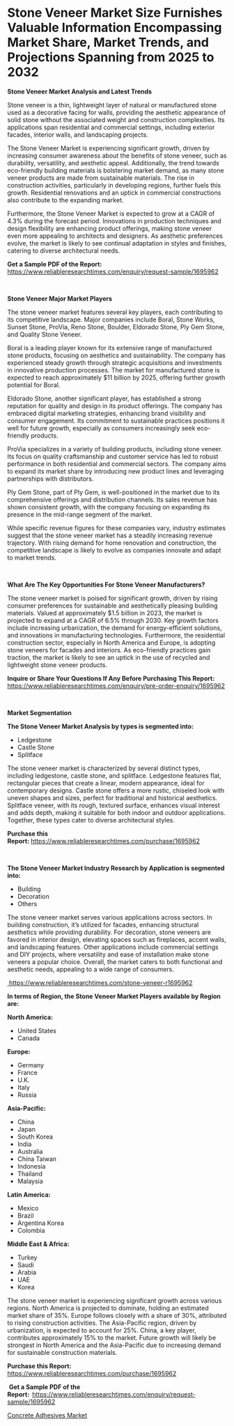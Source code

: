<p><h1>Stone Veneer Market Size Furnishes Valuable Information Encompassing Market Share, Market Trends, and Projections Spanning from 2025 to 2032</h1></p><p><strong>Stone Veneer Market Analysis and Latest Trends</strong></p>
<p><p>Stone veneer is a thin, lightweight layer of natural or manufactured stone used as a decorative facing for walls, providing the aesthetic appearance of solid stone without the associated weight and construction complexities. Its applications span residential and commercial settings, including exterior facades, interior walls, and landscaping projects.</p><p>The Stone Veneer Market is experiencing significant growth, driven by increasing consumer awareness about the benefits of stone veneer, such as durability, versatility, and aesthetic appeal. Additionally, the trend towards eco-friendly building materials is bolstering market demand, as many stone veneer products are made from sustainable materials. The rise in construction activities, particularly in developing regions, further fuels this growth. Residential renovations and an uptick in commercial constructions also contribute to the expanding market.</p><p>Furthermore, the Stone Veneer Market is expected to grow at a CAGR of 4.3% during the forecast period. Innovations in production techniques and design flexibility are enhancing product offerings, making stone veneer even more appealing to architects and designers. As aesthetic preferences evolve, the market is likely to see continual adaptation in styles and finishes, catering to diverse architectural needs.</p></p>
<p><strong>Get a Sample PDF of the Report:&nbsp;</strong> <a href="https://www.reliableresearchtimes.com/enquiry/request-sample/1695962?utm_campaign=3320&utm_medium=2&utm_source=Github&utm_content=ia&utm_term=01042025&utm_id=stone-veneer">https://www.reliableresearchtimes.com/enquiry/request-sample/1695962</a></p>
<p>&nbsp;</p>
<p><strong>Stone Veneer Major Market Players</strong></p>
<p><p>The stone veneer market features several key players, each contributing to its competitive landscape. Major companies include Boral, Stone Works, Sunset Stone, ProVia, Reno Stone, Boulder, Eldorado Stone, Ply Gem Stone, and Quality Stone Veneer.</p><p>Boral is a leading player known for its extensive range of manufactured stone products, focusing on aesthetics and sustainability. The company has experienced steady growth through strategic acquisitions and investments in innovative production processes. The market for manufactured stone is expected to reach approximately $11 billion by 2025, offering further growth potential for Boral.</p><p>Eldorado Stone, another significant player, has established a strong reputation for quality and design in its product offerings. The company has embraced digital marketing strategies, enhancing brand visibility and consumer engagement. Its commitment to sustainable practices positions it well for future growth, especially as consumers increasingly seek eco-friendly products.</p><p>ProVia specializes in a variety of building products, including stone veneer. Its focus on quality craftsmanship and customer service has led to robust performance in both residential and commercial sectors. The company aims to expand its market share by introducing new product lines and leveraging partnerships with distributors.</p><p>Ply Gem Stone, part of Ply Gem, is well-positioned in the market due to its comprehensive offerings and distribution channels. Its sales revenue has shown consistent growth, with the company focusing on expanding its presence in the mid-range segment of the market.</p><p>While specific revenue figures for these companies vary, industry estimates suggest that the stone veneer market has a steadily increasing revenue trajectory. With rising demand for home renovation and construction, the competitive landscape is likely to evolve as companies innovate and adapt to market trends.</p></p>
<p>&nbsp;</p>
<p><strong>What Are The Key Opportunities For Stone Veneer Manufacturers?</strong></p>
<p><p>The stone veneer market is poised for significant growth, driven by rising consumer preferences for sustainable and aesthetically pleasing building materials. Valued at approximately $1.5 billion in 2023, the market is projected to expand at a CAGR of 6.5% through 2030. Key growth factors include increasing urbanization, the demand for energy-efficient solutions, and innovations in manufacturing technologies. Furthermore, the residential construction sector, especially in North America and Europe, is adopting stone veneers for facades and interiors. As eco-friendly practices gain traction, the market is likely to see an uptick in the use of recycled and lightweight stone veneer products.</p></p>
<p><strong>Inquire or Share Your Questions If Any Before Purchasing This Report:</strong> <a href="https://www.reliableresearchtimes.com/enquiry/pre-order-enquiry/1695962?utm_campaign=3320&utm_medium=2&utm_source=Github&utm_content=ia&utm_term=01042025&utm_id=stone-veneer">https://www.reliableresearchtimes.com/enquiry/pre-order-enquiry/1695962</a></p>
<p>&nbsp;</p>
<p><strong>Market Segmentation</strong></p>
<p><strong>The Stone Veneer Market Analysis by types is segmented into:</strong></p>
<p><ul><li>Ledgestone</li><li>Castle Stone</li><li>Splitface</li></ul></p>
<p><p>The stone veneer market is characterized by several distinct types, including ledgestone, castle stone, and splitface. Ledgestone features flat, rectangular pieces that create a linear, modern appearance, ideal for contemporary designs. Castle stone offers a more rustic, chiseled look with uneven shapes and sizes, perfect for traditional and historical aesthetics. Splitface veneer, with its rough, textured surface, enhances visual interest and adds depth, making it suitable for both indoor and outdoor applications. Together, these types cater to diverse architectural styles.</p></p>
<p><strong>Purchase this Report:&nbsp;</strong><a href="https://www.reliableresearchtimes.com/purchase/1695962?utm_campaign=3320&utm_medium=2&utm_source=Github&utm_content=ia&utm_term=01042025&utm_id=stone-veneer">https://www.reliableresearchtimes.com/purchase/1695962</a></p>
<p>&nbsp;</p>
<p><strong>The Stone Veneer Market Industry Research by Application is segmented into:</strong></p>
<p><ul><li>Building</li><li>Decoration</li><li>Others</li></ul></p>
<p><p>The stone veneer market serves various applications across sectors. In building construction, it’s utilized for facades, enhancing structural aesthetics while providing durability. For decoration, stone veneers are favored in interior design, elevating spaces such as fireplaces, accent walls, and landscaping features. Other applications include commercial settings and DIY projects, where versatility and ease of installation make stone veneers a popular choice. Overall, the market caters to both functional and aesthetic needs, appealing to a wide range of consumers.</p></p>
<p><a href="https://www.reliableresearchtimes.com/stone-veneer-r1695962?utm_campaign=3320&utm_medium=2&utm_source=Github&utm_content=ia&utm_term=01042025&utm_id=stone-veneer">&nbsp;https://www.reliableresearchtimes.com/stone-veneer-r1695962</a></p>
<p><strong>In terms of Region, the Stone Veneer Market Players available by Region are:</strong></p>
<p>
    <p> <strong> North America: </strong>
        <ul>
            <li>United States</li>
            <li>Canada</li>
        </ul>
        </p> 
    <p> <strong> Europe: </strong>
        <ul>
            <li>Germany</li>
            <li>France</li>
            <li>U.K.</li>
            <li>Italy</li>
            <li>Russia</li>
        </ul>
        </p> 
    <p> <strong> Asia-Pacific: </strong>
        <ul>
            <li>China</li>
            <li>Japan</li>
            <li>South Korea</li>
            <li>India</li>
            <li>Australia</li>
            <li>China Taiwan</li>
            <li>Indonesia</li>
            <li>Thailand</li>
            <li>Malaysia</li>
        </ul>
        </p> 
    <p> <strong> Latin America: </strong>
        <ul>
            <li>Mexico</li>
            <li>Brazil</li>
            <li>Argentina Korea</li>
            <li>Colombia</li>
        </ul>
        </p> 
    <p> <strong> Middle East & Africa: </strong>
        <ul>
            <li>Turkey</li>
            <li>Saudi</li>
            <li>Arabia</li>
            <li>UAE</li>
            <li>Korea</li>
        </ul>
    </p>
    </p>
<p><p>The stone veneer market is experiencing significant growth across various regions. North America is projected to dominate, holding an estimated market share of 35%. Europe follows closely with a share of 30%, attributed to rising construction activities. The Asia-Pacific region, driven by urbanization, is expected to account for 25%. China, a key player, contributes approximately 15% to the market. Future growth will likely be strongest in North America and the Asia-Pacific due to increasing demand for sustainable construction materials.</p></p>
<p><strong>Purchase this Report: </strong><a href="https://www.reliableresearchtimes.com/purchase/1695962?utm_campaign=3320&utm_medium=2&utm_source=Github&utm_content=ia&utm_term=01042025&utm_id=stone-veneer">https://www.reliableresearchtimes.com/purchase/1695962</a></p>
<p>&nbsp;<strong>Get a Sample PDF of the Report:&nbsp;&nbsp;</strong><a href="https://www.reliableresearchtimes.com/enquiry/request-sample/1695962?utm_campaign=3320&utm_medium=2&utm_source=Github&utm_content=ia&utm_term=01042025&utm_id=stone-veneer">https://www.reliableresearchtimes.com/enquiry/request-sample/1695962</a></p>
<p><strong></strong></p>
<p><p><a href="https://github.com/celpabembes/Market-Research-Report-List-1/blob/main/concrete-adhesives-market.md?utm_campaign=3320&utm_medium=2&utm_source=Github&utm_content=ia&utm_term=01042025&utm_id=stone-veneer">Concrete Adhesives Market</a></p></p>
